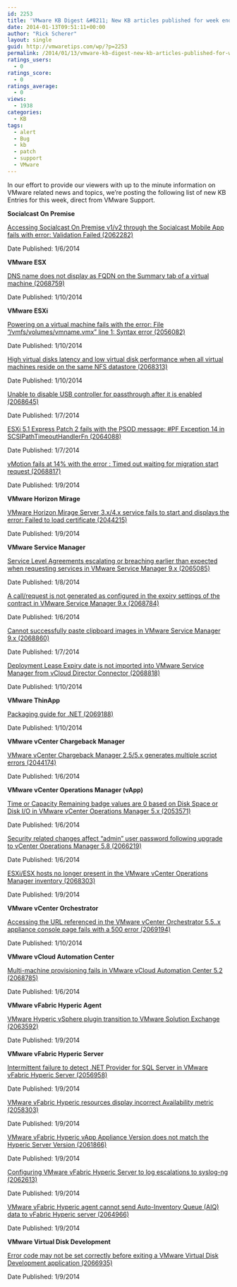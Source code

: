 ```yaml
---
id: 2253
title: 'VMware KB Digest &#8211; New KB articles published for week ending 1/11/14'
date: 2014-01-13T09:51:11+00:00
author: "Rick Scherer"
layout: single
guid: http://vmwaretips.com/wp/?p=2253
permalink: /2014/01/13/vmware-kb-digest-new-kb-articles-published-for-week-ending-11114/
ratings_users:
  - 0
ratings_score:
  - 0
ratings_average:
  - 0
views:
  - 1938
categories:
  - KB
tags:
  - alert
  - Bug
  - kb
  - patch
  - support
  - VMware
---
```

In our effort to provide our viewers with up to the minute information on VMware related news and topics, we&#8217;re posting the following list of new KB Entries for this week, direct from VMware Support.

<!--more-->

**Socialcast On Premise**
  
<a href="http://bit.ly/1dq4A3n" target="_blank">Accessing Socialcast On Premise v1/v2 through the Socialcast Mobile App fails with error: Validation Failed (2062282)</a>
  
Date Published: 1/6/2014

**VMware ESX**
  
<a href="http://bit.ly/1dq4xEV" target="_blank">DNS name does not display as FQDN on the Summary tab of a virtual machine (2068759)</a>
  
Date Published: 1/10/2014

**VMware ESXi**
  
<a href="http://bit.ly/1dq4A3o" target="_blank">Powering on a virtual machine fails with the error: File “/vmfs/volumes/vmname.vmx” line 1: Syntax error (2056082)</a>
  
Date Published: 1/10/2014
  
<a href="http://bit.ly/1hiTpsm" target="_blank">High virtual disks latency and low virtual disk performance when all virtual machines reside on the same NFS datastore (2068313)</a>
  
Date Published: 1/10/2014
  
<a href="http://bit.ly/1dq4xEW" target="_blank">Unable to disable USB controller for passthrough after it is enabled (2068645)</a>
  
Date Published: 1/7/2014
  
<a href="http://bit.ly/1dq4A3r" target="_blank">ESXi 5.1 Express Patch 2 fails with the PSOD message: #PF Exception 14 in SCSIPathTimeoutHandlerFn (2064088)</a>
  
Date Published: 1/7/2014
  
<a href="http://bit.ly/1dq4xEX" target="_blank">vMotion fails at 14% with the error : Timed out waiting for migration start request (2068817)</a>
  
Date Published: 1/9/2014

**VMware Horizon Mirage**
  
<a href="http://bit.ly/1dq4A3s" target="_blank">VMware Horizon Mirage Server 3.x/4.x service fails to start and displays the error: Failed to load certificate (2044215)</a>
  
Date Published: 1/9/2014

**VMware Service Manager**
  
<a href="http://bit.ly/1hiTpsr" target="_blank">Service Level Agreements escalating or breaching earlier than expected when requesting services in VMware Service Manager 9.x (2065085)</a>
  
Date Published: 1/8/2014
  
<a href="http://bit.ly/1dq4A3t" target="_blank">A call/request is not generated as configured in the expiry settings of the contract in VMware Service Manager 9.x (2068784)</a>
  
Date Published: 1/6/2014
  
<a href="http://bit.ly/1hiTmwX" target="_blank">Cannot successfully paste clipboard images in VMware Service Manager 9.x (2068860)</a>
  
Date Published: 1/7/2014
  
<a href="http://bit.ly/1dq4xVa" target="_blank">Deployment Lease Expiry date is not imported into VMware Service Manager from vCloud Director Connector (2068818)</a>
  
Date Published: 1/10/2014

**VMware ThinApp**
  
<a href="http://bit.ly/1hiTmNa" target="_blank">Packaging guide for .NET (2069188)</a>
  
Date Published: 1/10/2014

**VMware vCenter Chargeback Manager**
  
<a href="http://bit.ly/1dq4xVb" target="_blank">VMware vCenter Chargeback Manager 2.5/5.x generates multiple script errors (2044174)</a>
  
Date Published: 1/6/2014

**VMware vCenter Operations Manager (vApp)**
  
<a href="http://bit.ly/1hiTpsA" target="_blank">Time or Capacity Remaining badge values are 0 based on Disk Space or Disk I/O in VMware vCenter Operations Manager 5.x (2053571)</a>
  
Date Published: 1/6/2014
  
<a href="http://bit.ly/1dq4xVc" target="_blank">Security related changes affect “admin” user password following upgrade to vCenter Operations Manager 5.8 (2066219)</a>
  
Date Published: 1/6/2014
  
<a href="http://bit.ly/1hiTpsD" target="_blank">ESXi/ESX hosts no longer present in the VMware vCenter Operations Manager inventory (2068303)</a>
  
Date Published: 1/9/2014

**VMware vCenter Orchestrator**
  
<a href="http://bit.ly/1dq4xVd" target="_blank">Accessing the URL referenced in the VMware vCenter Orchestrator 5.5..x appliance console page fails with a 500 error (2069194)</a>
  
Date Published: 1/10/2014

**VMware vCloud Automation Center**
  
<a href="http://bit.ly/1hiTmNl" target="_blank">Multi-machine provisioning fails in VMware vCloud Automation Center 5.2 (2068785)</a>
  
Date Published: 1/6/2014

**VMware vFabric Hyperic Agent**
  
<a href="http://bit.ly/1dq4xVe" target="_blank">VMware Hyperic vSphere plugin transition to VMware Solution Exchange (2063592)</a>
  
Date Published: 1/9/2014

**VMware vFabric Hyperic Server**
  
<a href="http://bit.ly/1hiTmNm" target="_blank">Intermittent failure to detect .NET Provider for SQL Server in VMware vFabric Hyperic Server (2056958)</a>
  
Date Published: 1/9/2014
  
<a href="http://bit.ly/1hiTpIU" target="_blank">VMware vFabric Hyperic resources display incorrect Availability metric (2058303)</a>
  
Date Published: 1/9/2014
  
<a href="http://bit.ly/1dq4xVh" target="_blank">VMware vFabric Hyperic vApp Appliance Version does not match the Hyperic Server Version (2061866)</a>
  
Date Published: 1/9/2014
  
<a href="http://bit.ly/1hiTmNp" target="_blank">Configuring VMware vFabric Hyperic Server to log escalations to syslog-ng (2062613)</a>
  
Date Published: 1/9/2014
  
<a href="http://bit.ly/1dq4xVi" target="_blank">VMware vFabric Hyperic agent cannot send Auto-Inventory Queue (AIQ) data to vFabric Hyperic server (2064966)</a>
  
Date Published: 1/9/2014

**VMware Virtual Disk Development**
  
<a href="http://bit.ly/1dq4xVj" target="_blank">Error code may not be set correctly before exiting a VMware Virtual Disk Development application (2066935)</a>
  
Date Published: 1/9/2014